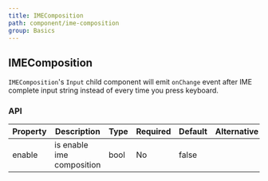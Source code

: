 ```yaml
---
title: IMEComposition
path: component/ime-composition
group: Basics
---
```


## IMEComposition

`IMEComposition`'s `Input` child component will emit `onChange` event after IME complete input string instead of every time you press keyboard.

### API

| Property | Description               | Type | Required | Default | Alternative |
| -------- | ------------------------- | ---- | -------- | ------- | ----------- |
| enable   | is enable ime composition | bool | No       | false   |             |
